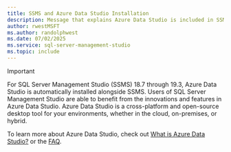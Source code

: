 ```yaml
---
title: SSMS and Azure Data Studio Installation
description: Message that explains Azure Data Studio is included in SSMS installation.
author: rwestMSFT
ms.author: randolphwest
ms.date: 07/02/2025
ms.service: sql-server-management-studio
ms.topic: include
---
```


> [!IMPORTANT]  
> For SQL Server Management Studio (SSMS) 18.7 through 19.3, Azure Data Studio is automatically installed alongside SSMS. Users of SQL Server Management Studio are able to benefit from the innovations and features in Azure Data Studio. Azure Data Studio is a cross-platform and open-source desktop tool for your environments, whether in the cloud, on-premises, or hybrid.
>
> To learn more about Azure Data Studio, check out [What is Azure Data Studio?](/azure-data-studio/what-is-azure-data-studio) or the [FAQ](/sql/azure-data-studio/faq).
